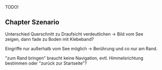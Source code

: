 TODO!

## Chapter Szenario 
Unterschied Querschnitt zu Draufsicht verdeutlichen -> Bild vom See zeigen, dann fade zu Boden mit Klebeband?

Eingriffe nur außerhalb vom See möglich -> Berührung und co nur am Rand.

"zum Rand bringen" braucht keine Navigation, evtl. Himmelsrichtung bestimmen oder "zurück zur Startseite"?